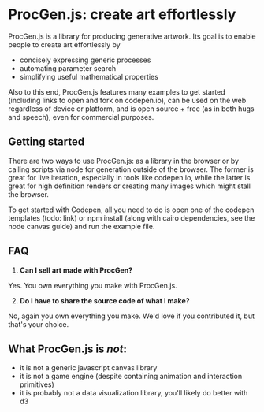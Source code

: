# ProcGen.js: create art effortlessly

ProcGen.js is a library for producing generative artwork. Its goal is to enable people to create art effortlessly by
 - concisely expressing generic processes
 - automating parameter search
 - simplifying useful mathematical properties

Also to this end, ProcGen.js features many examples to get started (including links to open and fork on codepen.io), can be used on the web regardless of device or platform, and is open source + free (as in both hugs and speech), even for commercial purposes.

## Getting started

There are two ways to use ProcGen.js: as a library in the browser or by calling scripts via node for generation outside of the browser. The former is great for live iteration, especially in tools like codepen.io, while the latter is great for high definition renders or creating many images which might stall the browser.

To get started with Codepen, all you need to do is open one of the codepen templates (todo: link) or npm install (along with cairo dependencies, see the node canvas guide) and run the example file.

## FAQ

1. **Can I sell art made with ProcGen?**

Yes. You own everything you make with ProcGen.js. 

2. **Do I have to share the source code of what I make?**

No, again you own everything you make. We'd love if you contributed it, but that's your choice.

## What ProcGen.js is _not_:
  - it is not a generic javascript canvas library
  - it is not a game engine (despite containing animation and interaction primitives)
  - it is probably not a data visualization library, you'll likely do better with d3
